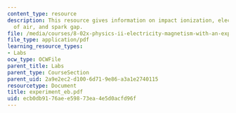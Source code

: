 ```yaml
---
content_type: resource
description: This resource gives information on impact ionization, electrical breakdown
  of air, and spark gap.
file: /media/courses/8-02x-physics-ii-electricity-magnetism-with-an-experimental-focus-spring-2005/ecb0db9176aee59873ea4e5d0acfd96f_experiment_eb.pdf
file_type: application/pdf
learning_resource_types:
- Labs
ocw_type: OCWFile
parent_title: Labs
parent_type: CourseSection
parent_uid: 2a9e2ec2-d100-6d71-9e86-a3a1e2740115
resourcetype: Document
title: experiment_eb.pdf
uid: ecb0db91-76ae-e598-73ea-4e5d0acfd96f
---
```

